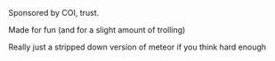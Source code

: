 Sponsored by COI, trust.

Made for fun (and for a slight amount of trolling)

Really just a stripped down version of meteor if you think hard enough
